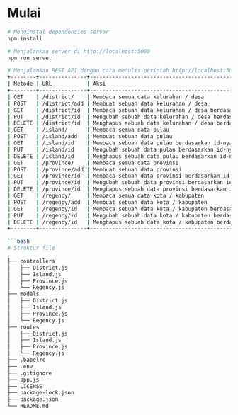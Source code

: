 # Mulai

```bash
# Menginstal dependencies server
npm install

# Menjalankan server di http://localhost:5000
npm run server
```

```bash
# Menjalankan REST API dengan cara menulis perintah http://localhost:5000 lalu ditambahkan dengan perintah URL 
+--------+---------------+-----------------------------------------------------------+
| Metode | URL           | Aksi                                                      |
+--------+---------------+-----------------------------------------------------------+
| GET    | /district/    | Membaca semua data kelurahan / desa                       |
| POST   | /district/add | Membuat sebuah data kelurahan / desa                      |
| GET    | /district/id  | Membaca sebuah data kelurahan / desa berdasarkan id-nya   |
| PUT    | /district/id  | Mengubah sebuah data kelurahan / desa berdasarkan id-nya  |
| DELETE | /district/id  | Menghapus sebuah data kelurahan / desa berdasarkan id-nya |
| GET    | /island/      | Membaca semua data pulau                                  |
| POST   | /island/add   | Membuat sebuah data pulau                                 |
| GET    | /island/id    | Membaca sebuah data pulau berdasarkan id-nya              |
| PUT    | /island/id    | Mengubah sebuah data pulau berdasarkan id-nya             |
| DELETE | /island/id    | Menghapus sebuah data pulau berdasarkan id-nya            |
| GET    | /province/    | Membaca semua data provinsi                               |
| POST   | /province/add | Membuat sebuah data provinsi                              |
| GET    | /province/id  | Membaca sebuah data provinsi berdasarkan id-nya           |
| PUT    | /province/id  | Mengubah sebuah data provinsi berdasarkan id-nya          |
| DELETE | /province/id  | Menghapus sebuah data provinsi berdasarkan id-nya         |
| GET    | /regency/     | Membaca semua data kota / kabupaten                       |
| POST   | /regency/add  | Membuat sebuah data kota / kabupaten                      |
| GET    | /regency/id   | Membaca sebuah data kota / kabupaten berdasarkan id-nya   |
| PUT    | /regency/id   | Mengubah sebuah data kota / kabupaten berdasarkan id-nya  |
| DELETE | /regency/id   | Menghapus sebuah data kota / kabupaten berdasarkan id-nya |
+--------+---------------+-----------------------------------------------------------+

```bash
# Struktur file
.
├── controllers
│   ├── District.js
│   ├── Island.js
│   ├── Province.js
│   └── Regency.js
├── models
│   ├── District.js
│   ├── Island.js
│   ├── Province.js
│   └── Regency.js
├── routes
│   ├── District.js
│   ├── Island.js
│   ├── Province.js
│   └── Regency.js
├── .babelrc
├── .env
├── .gitignore
├── app.js
├── LICENSE
├── package-lock.json
├── package.json
└── README.md
```